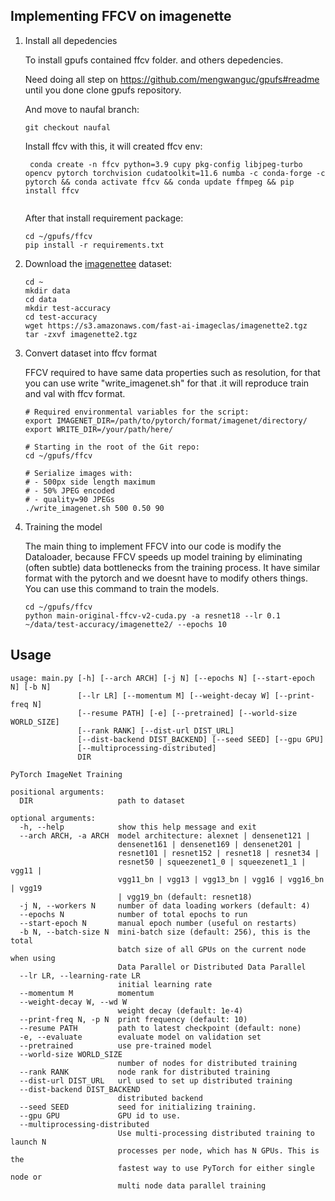 ## Implementing FFCV on imagenette

1. Install all depedencies

   To install gpufs contained ffcv folder. and others depedencies.
    
   Need doing all step on https://github.com/mengwanguc/gpufs#readme until you done clone gpufs repository.

   And move to naufal branch:
   ```
   git checkout naufal
   ```

   Install ffcv with this, it will created ffcv env:
   ```
    conda create -n ffcv python=3.9 cupy pkg-config libjpeg-turbo opencv pytorch torchvision cudatoolkit=11.6 numba -c conda-forge -c pytorch && conda activate ffcv && conda update ffmpeg && pip install ffcv
                    
   ```

   After that install requirement package:
   ```
   cd ~/gpufs/ffcv
   pip install -r requirements.txt
   ```

2. Download the [imagenettee](https://github.com/fastai/imagenette) dataset:

   ```
   cd ~
   mkdir data
   cd data
   mkdir test-accuracy
   cd test-accuracy
   wget https://s3.amazonaws.com/fast-ai-imageclas/imagenette2.tgz
   tar -zxvf imagenette2.tgz
   ```
   
3. Convert dataset into ffcv format

   FFCV required to have same data properties such as resolution, for that you can use write "write_imagenet.sh" for that .it will reproduce train and val with ffcv format.

   ```
   # Required environmental variables for the script:
   export IMAGENET_DIR=/path/to/pytorch/format/imagenet/directory/
   export WRITE_DIR=/your/path/here/

   # Starting in the root of the Git repo:
   cd ~/gpufs/ffcv

   # Serialize images with:
   # - 500px side length maximum
   # - 50% JPEG encoded
   # - quality=90 JPEGs
   ./write_imagenet.sh 500 0.50 90
   ```

   
6. Training the model

   The main thing to implement FFCV into our code is modify the Dataloader, because FFCV speeds up model training by eliminating (often subtle) data bottlenecks from the training process. It have similar format with the pytorch and we doesnt have to modify others things. You can use this command to train the models.

   ```
   cd ~/gpufs/ffcv
   python main-original-ffcv-v2-cuda.py -a resnet18 --lr 0.1 ~/data/test-accuracy/imagenette2/ --epochs 10
   ```

   
## Usage

```
usage: main.py [-h] [--arch ARCH] [-j N] [--epochs N] [--start-epoch N] [-b N]
               [--lr LR] [--momentum M] [--weight-decay W] [--print-freq N]
               [--resume PATH] [-e] [--pretrained] [--world-size WORLD_SIZE]
               [--rank RANK] [--dist-url DIST_URL]
               [--dist-backend DIST_BACKEND] [--seed SEED] [--gpu GPU]
               [--multiprocessing-distributed]
               DIR

PyTorch ImageNet Training

positional arguments:
  DIR                   path to dataset

optional arguments:
  -h, --help            show this help message and exit
  --arch ARCH, -a ARCH  model architecture: alexnet | densenet121 |
                        densenet161 | densenet169 | densenet201 |
                        resnet101 | resnet152 | resnet18 | resnet34 |
                        resnet50 | squeezenet1_0 | squeezenet1_1 | vgg11 |
                        vgg11_bn | vgg13 | vgg13_bn | vgg16 | vgg16_bn | vgg19
                        | vgg19_bn (default: resnet18)
  -j N, --workers N     number of data loading workers (default: 4)
  --epochs N            number of total epochs to run
  --start-epoch N       manual epoch number (useful on restarts)
  -b N, --batch-size N  mini-batch size (default: 256), this is the total
                        batch size of all GPUs on the current node when using
                        Data Parallel or Distributed Data Parallel
  --lr LR, --learning-rate LR
                        initial learning rate
  --momentum M          momentum
  --weight-decay W, --wd W
                        weight decay (default: 1e-4)
  --print-freq N, -p N  print frequency (default: 10)
  --resume PATH         path to latest checkpoint (default: none)
  -e, --evaluate        evaluate model on validation set
  --pretrained          use pre-trained model
  --world-size WORLD_SIZE
                        number of nodes for distributed training
  --rank RANK           node rank for distributed training
  --dist-url DIST_URL   url used to set up distributed training
  --dist-backend DIST_BACKEND
                        distributed backend
  --seed SEED           seed for initializing training.
  --gpu GPU             GPU id to use.
  --multiprocessing-distributed
                        Use multi-processing distributed training to launch N
                        processes per node, which has N GPUs. This is the
                        fastest way to use PyTorch for either single node or
                        multi node data parallel training
```
